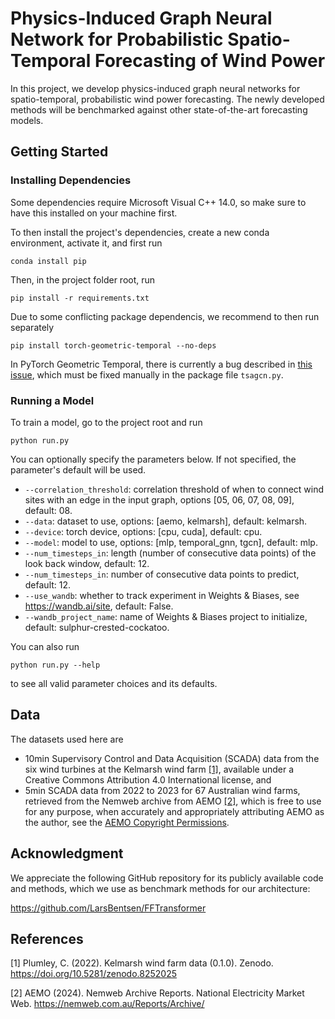 # Physics-Induced Graph Neural Network for Probabilistic Spatio-Temporal Forecasting of Wind Power

In this project, we develop physics-induced graph neural networks for spatio-temporal, probabilistic wind power forecasting. The newly developed methods will be benchmarked against other state-of-the-art forecasting models.

## Getting Started

### Installing Dependencies

Some dependencies require Microsoft Visual C++ 14.0, so make sure to have this installed on your machine first.

To then install the project's dependencies, create a new conda environment, activate it, and first run

```
conda install pip
```

Then, in the project folder root, run

```
pip install -r requirements.txt
```

Due to some conflicting package dependencis, we recommend to then run separately

```
pip install torch-geometric-temporal --no-deps
```

In PyTorch Geometric Temporal, there is currently a bug described in [this issue](https://github.com/benedekrozemberczki/pytorch_geometric_temporal/issues/267), which must be fixed manually in the package file `tsagcn.py`.

### Running a Model

To train a model, go to the project root and run
```
python run.py
```

You can optionally specify the parameters below. If not specified, the parameter's default will be used.
- `--correlation_threshold`: correlation threshold of when to connect wind sites with an edge in the input graph, options [05, 06, 07, 08, 09], default: 08.
- `--data`: dataset to use, options: [aemo, kelmarsh], default: kelmarsh.
- `--device`: torch device, options: [cpu, cuda], default: cpu.
- `--model`: model to use, options: [mlp, temporal_gnn, tgcn], default: mlp.
- `--num_timesteps_in`: length (number of consecutive data points) of the look back window, default: 12.
- `--num_timesteps_in`: number of consecutive data points to predict, default: 12.
- `--use_wandb`: whether to track experiment in Weights & Biases, see https://wandb.ai/site, default: False.
- `--wandb_project_name`: name of Weights & Biases project to initialize, default: sulphur-crested-cockatoo.

You can also run
```
python run.py --help
```
to see all valid parameter choices and its defaults.

## Data

The datasets used here are

- 10min Supervisory Control and Data Acquisition (SCADA) data from the six wind turbines at the Kelmarsh wind farm [[1]](#1), available under a Creative Commons Attribution 4.0 International license, and
- 5min SCADA data from 2022 to 2023 for 67 Australian wind farms, retrieved from the Nemweb archive from AEMO [[2]](#2), which is free to use for any purpose, when accurately and appropriately attributing AEMO as the author, see the [AEMO Copyright Permissions](https://www.aemo.com.au/energy-systems/electricity/national-electricity-market-nem/data-nem/market-data-nemweb).

## Acknowledgment

We appreciate the following GitHub repository for its publicly available code and methods, which we use as benchmark methods for our architecture:

https://github.com/LarsBentsen/FFTransformer

## References

<a id="1">[1]</a>
Plumley, C. (2022).
Kelmarsh wind farm data (0.1.0).
Zenodo.
https://doi.org/10.5281/zenodo.8252025

<a id="2">[2]</a>
AEMO (2024).
Nemweb Archive Reports.
National Electricity Market Web.
https://nemweb.com.au/Reports/Archive/
